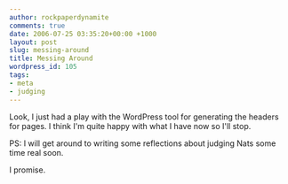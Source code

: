 ```yaml
---
author: rockpaperdynamite
comments: true
date: 2006-07-25 03:35:20+00:00 +1000
layout: post
slug: messing-around
title: Messing Around
wordpress_id: 105
tags:
- meta
- judging
---
```


Look, I just had a play with the WordPress tool for generating the headers for pages. I think I'm quite happy with what I have now so I'll stop.

PS: I will get around to writing some reflections about judging Nats some time real soon.

I promise.
